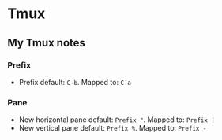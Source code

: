 # Tmux

## My Tmux notes

### Prefix

- Prefix default: `C-b`. Mapped to: `C-a`

### Pane

- New horizontal pane default: `Prefix "`. Mapped to: `Prefix |`
- New vertical pane default: `Prefix %`. Mapped to: `Prefix -`
